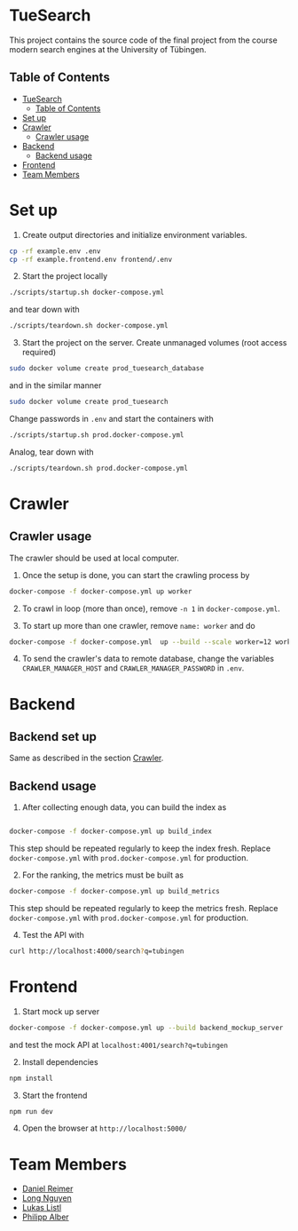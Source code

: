 # TueSearch

This project contains the source code of the final project from the course modern search engines at the University of
Tübingen.

## Table of Contents

- [TueSearch](#tuesearch)
    - [Table of Contents](#table-of-contents)
- [Set up](#crawler-set-up)
- [Crawler](#crawler)
    - [Crawler usage](#crawler-usage)
- [Backend](#backend)
    - [Backend usage](#backend-usage)
- [Frontend](#frontend)
- [Team Members](#team-members)

# Set up

1. Create output directories and initialize environment variables.

```bash
cp -rf example.env .env 
cp -rf example.frontend.env frontend/.env
```

2. Start the project locally

```bash
./scripts/startup.sh docker-compose.yml
```

and tear down with

```bash
./scripts/teardown.sh docker-compose.yml
```

3. Start the project on the server. Create unmanaged volumes (root access required)

```bash
sudo docker volume create prod_tuesearch_database
```

and in the similar manner

```bash
sudo docker volume create prod_tuesearch
```

Change passwords in `.env` and start the containers with

```bash
./scripts/startup.sh prod.docker-compose.yml
```

Analog, tear down with

```bash
./scripts/teardown.sh prod.docker-compose.yml
```

# Crawler

## Crawler usage

The crawler should be used at local computer.

1. Once the setup is done, you can start the crawling process by

```bash
docker-compose -f docker-compose.yml up worker
```

2. To crawl in loop (more than once), remove `-n 1` in `docker-compose.yml`.

3. To start up more than one crawler, remove `name: worker` and do

```bash
docker-compose -f docker-compose.yml  up --build --scale worker=12 worker
```

4. To send the crawler's data to remote database, change the variables `CRAWLER_MANAGER_HOST`
   and `CRAWLER_MANAGER_PASSWORD` in `.env`.

# Backend

## Backend set up

Same as described in the section [Crawler](#crawler).

## Backend usage

1. After collecting enough data, you can build the index as

```bash

docker-compose -f docker-compose.yml up build_index
```

This step should be repeated regularly to keep the index fresh. Replace `docker-compose.yml`
with `prod.docker-compose.yml` for production.

2. For the ranking, the metrics must be built as

```bash
docker-compose -f docker-compose.yml up build_metrics
```

This step should be repeated regularly to keep the metrics fresh. Replace `docker-compose.yml`
with `prod.docker-compose.yml` for production.

4. Test the API with

```bash
curl http://localhost:4000/search?q=tubingen
```

# Frontend

1. Start mock up server

```bash
docker-compose -f docker-compose.yml up --build backend_mockup_server
```

and test the mock API at `localhost:4001/search?q=tubingen`

2. Install dependencies

```bash
npm install
```

3. Start the frontend

```bash
npm run dev
```

4. Open the browser at `http://localhost:5000/`

# Team Members

- [Daniel Reimer](https://github.com/Seskahin)
- [Long Nguyen](https://github.com/longpollehn)
- [Lukas Listl](https://github.com/LukasListl)
- [Philipp Alber](https://github.com/coolusaHD)
